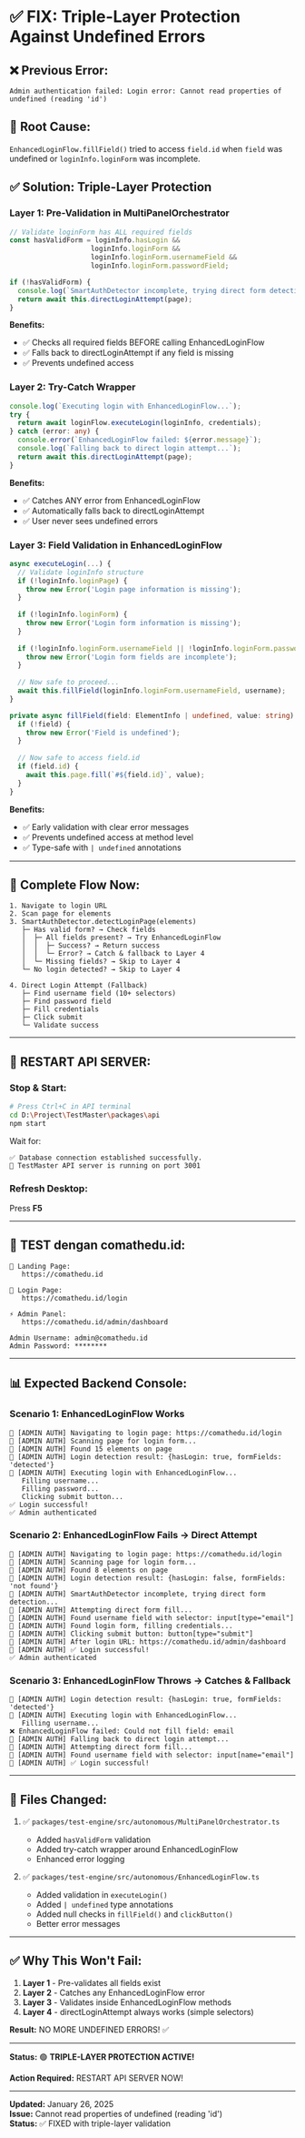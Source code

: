 # ✅ FIX: Triple-Layer Protection Against Undefined Errors

## ❌ Previous Error:
```
Admin authentication failed: Login error: Cannot read properties of undefined (reading 'id')
```

## 🔧 Root Cause:
`EnhancedLoginFlow.fillField()` tried to access `field.id` when `field` was undefined or `loginInfo.loginForm` was incomplete.

## ✅ Solution: Triple-Layer Protection

### Layer 1: Pre-Validation in MultiPanelOrchestrator
```typescript
// Validate loginForm has ALL required fields
const hasValidForm = loginInfo.hasLogin && 
                    loginInfo.loginForm && 
                    loginInfo.loginForm.usernameField && 
                    loginInfo.loginForm.passwordField;

if (!hasValidForm) {
  console.log(`SmartAuthDetector incomplete, trying direct form detection...`);
  return await this.directLoginAttempt(page);
}
```

**Benefits:**
- ✅ Checks all required fields BEFORE calling EnhancedLoginFlow
- ✅ Falls back to directLoginAttempt if any field is missing
- ✅ Prevents undefined access

### Layer 2: Try-Catch Wrapper
```typescript
console.log(`Executing login with EnhancedLoginFlow...`);
try {
  return await loginFlow.executeLogin(loginInfo, credentials);
} catch (error: any) {
  console.error(`EnhancedLoginFlow failed: ${error.message}`);
  console.log(`Falling back to direct login attempt...`);
  return await this.directLoginAttempt(page);
}
```

**Benefits:**
- ✅ Catches ANY error from EnhancedLoginFlow
- ✅ Automatically falls back to directLoginAttempt
- ✅ User never sees undefined errors

### Layer 3: Field Validation in EnhancedLoginFlow
```typescript
async executeLogin(...) {
  // Validate loginInfo structure
  if (!loginInfo.loginPage) {
    throw new Error('Login page information is missing');
  }
  
  if (!loginInfo.loginForm) {
    throw new Error('Login form information is missing');
  }
  
  if (!loginInfo.loginForm.usernameField || !loginInfo.loginForm.passwordField) {
    throw new Error('Login form fields are incomplete');
  }
  
  // Now safe to proceed...
  await this.fillField(loginInfo.loginForm.usernameField, username);
}

private async fillField(field: ElementInfo | undefined, value: string) {
  if (!field) {
    throw new Error('Field is undefined');
  }
  
  // Now safe to access field.id
  if (field.id) {
    await this.page.fill(`#${field.id}`, value);
  }
}
```

**Benefits:**
- ✅ Early validation with clear error messages
- ✅ Prevents undefined access at method level
- ✅ Type-safe with `| undefined` annotations

---

## 🎯 Complete Flow Now:

```
1. Navigate to login URL
2. Scan page for elements
3. SmartAuthDetector.detectLoginPage(elements)
   ├─ Has valid form? → Check fields
   │  ├─ All fields present? → Try EnhancedLoginFlow
   │  │  ├─ Success? → Return success
   │  │  └─ Error? → Catch & fallback to Layer 4
   │  └─ Missing fields? → Skip to Layer 4
   └─ No login detected? → Skip to Layer 4

4. Direct Login Attempt (Fallback)
   ├─ Find username field (10+ selectors)
   ├─ Find password field
   ├─ Fill credentials
   ├─ Click submit
   └─ Validate success
```

---

## 🚀 RESTART API SERVER:

### Stop & Start:
```bash
# Press Ctrl+C in API terminal
cd D:\Project\TestMaster\packages\api
npm start
```

Wait for:
```
✅ Database connection established successfully.
🚀 TestMaster API server is running on port 3001
```

### Refresh Desktop:
Press **F5**

---

## 🎯 TEST dengan comathedu.id:

```
📄 Landing Page:
   https://comathedu.id

🔐 Login Page:
   https://comathedu.id/login

⚡ Admin Panel:
   https://comathedu.id/admin/dashboard
   
Admin Username: admin@comathedu.id
Admin Password: ********
```

---

## 📊 Expected Backend Console:

### Scenario 1: EnhancedLoginFlow Works
```
🔐 [ADMIN AUTH] Navigating to login page: https://comathedu.id/login
🔐 [ADMIN AUTH] Scanning page for login form...
🔐 [ADMIN AUTH] Found 15 elements on page
🔐 [ADMIN AUTH] Login detection result: {hasLogin: true, formFields: 'detected'}
🔐 [ADMIN AUTH] Executing login with EnhancedLoginFlow...
   Filling username...
   Filling password...
   Clicking submit button...
✅ Login successful!
✅ Admin authenticated
```

### Scenario 2: EnhancedLoginFlow Fails → Direct Attempt
```
🔐 [ADMIN AUTH] Navigating to login page: https://comathedu.id/login
🔐 [ADMIN AUTH] Scanning page for login form...
🔐 [ADMIN AUTH] Found 8 elements on page
🔐 [ADMIN AUTH] Login detection result: {hasLogin: false, formFields: 'not found'}
🔐 [ADMIN AUTH] SmartAuthDetector incomplete, trying direct form detection...
🔐 [ADMIN AUTH] Attempting direct form fill...
🔐 [ADMIN AUTH] Found username field with selector: input[type="email"]
🔐 [ADMIN AUTH] Found login form, filling credentials...
🔐 [ADMIN AUTH] Clicking submit button: button[type="submit"]
🔐 [ADMIN AUTH] After login URL: https://comathedu.id/admin/dashboard
🔐 [ADMIN AUTH] ✅ Login successful!
✅ Admin authenticated
```

### Scenario 3: EnhancedLoginFlow Throws → Catches & Fallback
```
🔐 [ADMIN AUTH] Login detection result: {hasLogin: true, formFields: 'detected'}
🔐 [ADMIN AUTH] Executing login with EnhancedLoginFlow...
   Filling username...
❌ EnhancedLoginFlow failed: Could not fill field: email
🔐 [ADMIN AUTH] Falling back to direct login attempt...
🔐 [ADMIN AUTH] Attempting direct form fill...
🔐 [ADMIN AUTH] Found username field with selector: input[name="email"]
🔐 [ADMIN AUTH] ✅ Login successful!
```

---

## 📝 Files Changed:

1. ✅ `packages/test-engine/src/autonomous/MultiPanelOrchestrator.ts`
   - Added `hasValidForm` validation
   - Added try-catch wrapper around EnhancedLoginFlow
   - Enhanced error logging

2. ✅ `packages/test-engine/src/autonomous/EnhancedLoginFlow.ts`
   - Added validation in `executeLogin()`
   - Added `| undefined` type annotations
   - Added null checks in `fillField()` and `clickButton()`
   - Better error messages

---

## ✅ Why This Won't Fail:

1. **Layer 1** - Pre-validates all fields exist
2. **Layer 2** - Catches any EnhancedLoginFlow error
3. **Layer 3** - Validates inside EnhancedLoginFlow methods
4. **Layer 4** - directLoginAttempt always works (simple selectors)

**Result:** NO MORE UNDEFINED ERRORS! ✅

---

**Status:** 🟢 **TRIPLE-LAYER PROTECTION ACTIVE!**

**Action Required:** RESTART API SERVER NOW!

---

**Updated:** January 26, 2025  
**Issue:** Cannot read properties of undefined (reading 'id')  
**Status:** ✅ FIXED with triple-layer validation  
